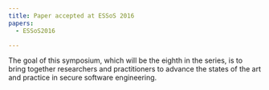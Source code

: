 ```yaml
---
title: Paper accepted at ESSoS 2016
papers:
  - ESSoS2016

---
```


The goal of this symposium, which will be the eighth in the series, is to bring together researchers and practitioners to advance the states of the art and practice in secure software engineering.